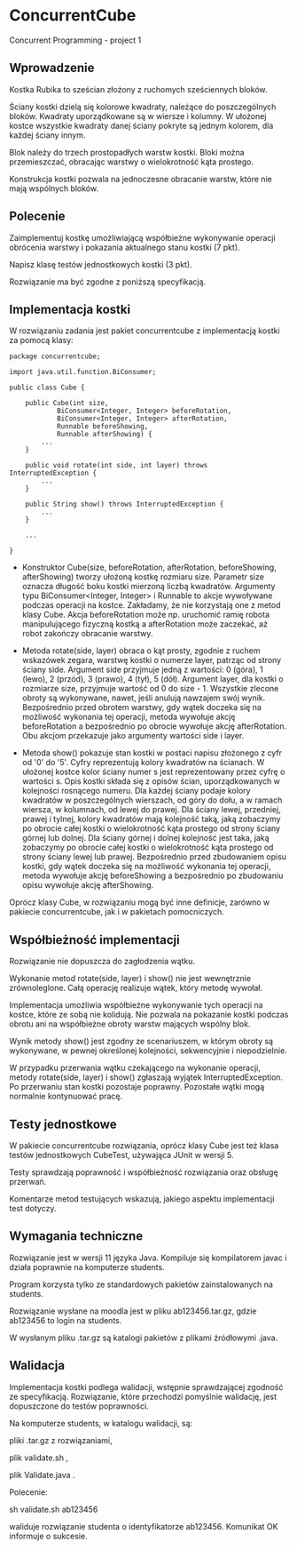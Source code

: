 # ConcurrentCube

Concurrent Programming - project 1

## Wprowadzenie

Kostka Rubika to sześcian złożony z ruchomych sześciennych bloków.

Ściany kostki dzielą się kolorowe kwadraty, należące do poszczególnych bloków. Kwadraty uporządkowane są w wiersze i kolumny. W ułożonej kostce wszystkie kwadraty danej ściany pokryte są jednym kolorem, dla każdej ściany innym.

Blok należy do trzech prostopadłych warstw kostki. Bloki można przemieszczać, obracając warstwy o wielokrotność kąta prostego.

Konstrukcja kostki pozwala na jednoczesne obracanie warstw, które nie mają wspólnych bloków.

## Polecenie

Zaimplementuj kostkę umożliwiającą współbieżne wykonywanie operacji obrócenia warstwy i pokazania aktualnego stanu kostki (7 pkt).

Napisz klasę testów jednostkowych kostki (3 pkt).

Rozwiązanie ma być zgodne z poniższą specyfikacją.

## Implementacja kostki

W rozwiązaniu zadania jest pakiet concurrentcube z implementacją kostki za pomocą klasy:

    package concurrentcube;

    import java.util.function.BiConsumer;

    public class Cube {

        public Cube(int size,
                BiConsumer<Integer, Integer> beforeRotation,
                BiConsumer<Integer, Integer> afterRotation,
                Runnable beforeShowing,
                Runnable afterShowing) {
            ...
        }

        public void rotate(int side, int layer) throws InterruptedException {
            ...
        }

        public String show() throws InterruptedException {
            ...
        }

        ...

    }

- Konstruktor Cube(size, beforeRotation, afterRotation, beforeShowing, afterShowing) tworzy ułożoną kostkę rozmiaru size. Parametr size oznacza długość boku kostki mierzoną liczbą kwadratów.
Argumenty typu BiConsumer<Integer, Integer> i Runnable to akcje wywoływane podczas operacji na kostce. Zakładamy, że nie korzystają one z metod klasy Cube.
Akcja beforeRotation może np. uruchomić ramię robota manipulującego fizyczną kostką a afterRotation może zaczekać, aż robot zakończy obracanie warstwy.

- Metoda rotate(side, layer) obraca o kąt prosty, zgodnie z ruchem wskazówek zegara, warstwę kostki o numerze layer, patrząc od strony ściany side.
Argument side przyjmuje jedną z wartości: 0 (góra), 1 (lewo), 2 (przód), 3 (prawo), 4 (tył), 5 (dół).
Argument layer, dla kostki o rozmiarze size, przyjmuje wartość od 0 do size - 1.
Wszystkie zlecone obroty są wykonywane, nawet, jeśli anulują nawzajem swój wynik.
Bezpośrednio przed obrotem warstwy, gdy wątek doczeka się na możliwość wykonania tej operacji, metoda wywołuje akcję beforeRotation a bezpośrednio po obrocie wywołuje akcję afterRotation. Obu akcjom przekazuje jako argumenty wartości side i layer.

- Metoda show() pokazuje stan kostki w postaci napisu złożonego z cyfr od '0' do '5'.
Cyfry reprezentują kolory kwadratów na ścianach. W ułożonej kostce kolor ściany numer s jest reprezentowany przez cyfrę o wartości s.
Opis kostki składa się z opisów ścian, uporządkowanych w kolejności rosnącego numeru. Dla każdej ściany podaje kolory kwadratów w poszczególnych wierszach, od góry do dołu, a w ramach wiersza, w kolumnach, od lewej do prawej.
Dla ściany lewej, przedniej, prawej i tylnej, kolory kwadratów mają kolejność taką, jaką zobaczymy po obrocie całej kostki o wielokrotność kąta prostego od strony ściany górnej lub dolnej.
Dla ściany górnej i dolnej kolejność jest taka, jaką zobaczymy po obrocie całej kostki o wielokrotność kąta prostego od strony ściany lewej lub prawej.
Bezpośrednio przed zbudowaniem opisu kostki, gdy wątek doczeka się na możliwość wykonania tej operacji, metoda wywołuje akcję beforeShowing a bezpośrednio po zbudowaniu opisu wywołuje akcję afterShowing.

Oprócz klasy Cube, w rozwiązaniu mogą być inne definicje, zarówno w pakiecie concurrentcube, jak i w pakietach pomocniczych.

## Współbieżność implementacji

Rozwiązanie nie dopuszcza do zagłodzenia wątku.

Wykonanie metod rotate(side, layer) i show() nie jest wewnętrznie zrównoleglone. Całą operację realizuje wątek, który metodę wywołał.

Implementacja umożliwia współbieżne wykonywanie tych operacji na kostce, które ze sobą nie kolidują. Nie pozwala na pokazanie kostki podczas obrotu ani na współbieżne obroty warstw mających wspólny blok.

Wynik metody show() jest zgodny ze scenariuszem, w którym obroty są wykonywane, w pewnej określonej kolejności, sekwencyjnie i niepodzielnie.

W przypadku przerwania wątku czekającego na wykonanie operacji, metody rotate(side, layer) i show() zgłaszają wyjątek InterruptedException. Po przerwaniu stan kostki pozostaje poprawny. Pozostałe wątki mogą normalnie kontynuować pracę.

## Testy jednostkowe
W pakiecie concurrentcube rozwiązania, oprócz klasy Cube jest też klasa testów jednostkowych CubeTest, używająca JUnit w wersji 5.

Testy sprawdzają poprawność i współbieżność rozwiązania oraz obsługę przerwań.

Komentarze metod testujących wskazują, jakiego aspektu implementacji test dotyczy.

## Wymagania techniczne
Rozwiązanie jest w wersji 11 języka Java. Kompiluje się kompilatorem javac i działa poprawnie na komputerze students.

Program korzysta tylko ze standardowych pakietów zainstalowanych na students.

Rozwiązanie wysłane na moodla jest w pliku ab123456.tar.gz, gdzie ab123456 to login na students.

W wysłanym pliku .tar.gz są katalogi pakietów z plikami źródłowymi .java.

## Walidacja
Implementacja kostki podlega walidacji, wstępnie sprawdzającej zgodność ze specyfikacją. Rozwiązanie, które przechodzi pomyślnie walidację, jest dopuszczone do testów poprawności.

Na komputerze students, w katalogu walidacji, są:

pliki .tar.gz z rozwiązaniami,

plik validate.sh ,

plik Validate.java .

Polecenie:

sh validate.sh ab123456

waliduje rozwiązanie studenta o identyfikatorze ab123456. Komunikat OK informuje o sukcesie.
